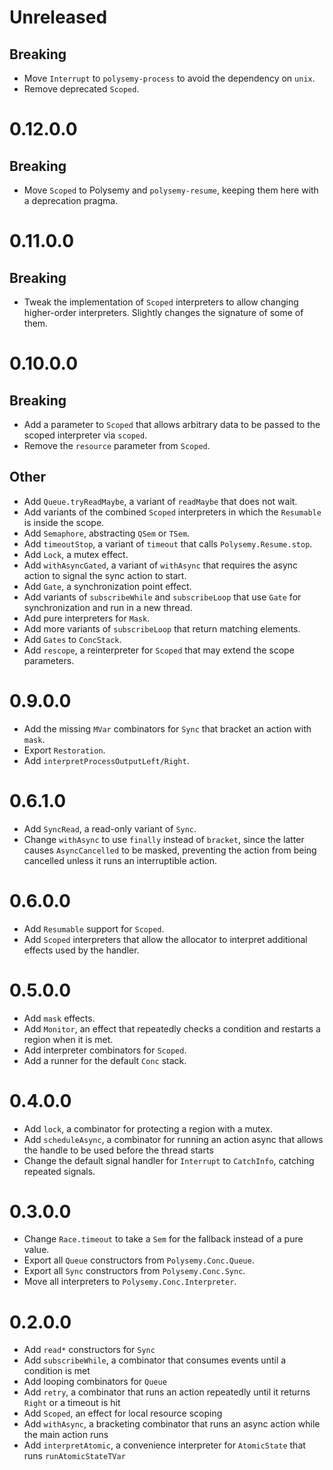 # Unreleased

## Breaking

* Move `Interrupt` to `polysemy-process` to avoid the dependency on `unix`.
* Remove deprecated `Scoped`.

# 0.12.0.0

## Breaking

* Move `Scoped` to Polysemy and `polysemy-resume`, keeping them here with a deprecation pragma.

# 0.11.0.0

## Breaking

* Tweak the implementation of `Scoped` interpreters to allow changing higher-order interpreters.
  Slightly changes the signature of some of them.

# 0.10.0.0

## Breaking

* Add a parameter to `Scoped` that allows arbitrary data to be passed to the scoped interpreter via `scoped`.
* Remove the `resource` parameter from `Scoped`.

## Other

* Add `Queue.tryReadMaybe`, a variant of `readMaybe` that does not wait.
* Add variants of the combined `Scoped` interpreters in which the `Resumable` is inside the scope.
* Add `Semaphore`, abstracting `QSem` or `TSem`.
* Add `timeoutStop`, a variant of `timeout` that calls `Polysemy.Resume.stop`.
* Add `Lock`, a mutex effect.
* Add `withAsyncGated`, a variant of `withAsync` that requires the async action to signal the sync action to start.
* Add `Gate`, a synchronization point effect.
* Add variants of `subscribeWhile` and `subscribeLoop` that use `Gate` for synchronization and run in a new thread.
* Add pure interpreters for `Mask`.
* Add more variants of `subscribeLoop` that return matching elements.
* Add `Gates` to `ConcStack`.
* Add `rescope`, a reinterpreter for `Scoped` that may extend the scope parameters.

# 0.9.0.0

* Add the missing `MVar` combinators for `Sync` that bracket an action with `mask`.
* Export `Restoration`.
* Add `interpretProcessOutputLeft/Right`.

# 0.6.1.0

* Add `SyncRead`, a read-only variant of `Sync`.
* Change `withAsync` to use `finally` instead of `bracket`, since the latter causes `AsyncCancelled` to be masked,
  preventing the action from being cancelled unless it runs an interruptible action.

# 0.6.0.0

* Add `Resumable` support for `Scoped`.
* Add `Scoped` interpreters that allow the allocator to interpret additional effects used by the handler.

# 0.5.0.0

* Add `mask` effects.
* Add `Monitor`, an effect that repeatedly checks a condition and restarts a region when it is met.
* Add interpreter combinators for `Scoped`.
* Add a runner for the default `Conc` stack.

# 0.4.0.0

* Add `lock`, a combinator for protecting a region with a mutex.
* Add `scheduleAsync`, a combinator for running an action async that allows the handle to be used before the thread
  starts
* Change the default signal handler for `Interrupt` to `CatchInfo`, catching repeated signals.

# 0.3.0.0

* Change `Race.timeout` to take a `Sem` for the fallback instead of a pure value.
* Export all `Queue` constructors from `Polysemy.Conc.Queue`.
* Export all `Sync` constructors from `Polysemy.Conc.Sync`.
* Move all interpreters to `Polysemy.Conc.Interpreter`.

# 0.2.0.0
* Add `read*` constructors for `Sync`
* Add `subscribeWhile`, a combinator that consumes events until a condition is met
* Add looping combinators for `Queue`
* Add `retry`, a combinator that runs an action repeatedly until it returns `Right` or a timeout is hit
* Add `Scoped`, an effect for local resource scoping
* Add `withAsync`, a bracketing combinator that runs an async action while the main action runs
* Add `interpretAtomic`, a convenience interpreter for `AtomicState` that runs `runAtomicStateTVar`
